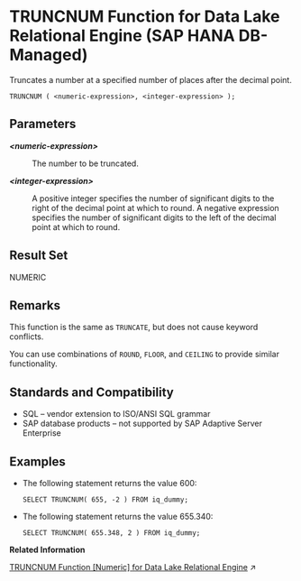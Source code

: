 <!-- loio38464172958846abbb04ad86a7c02f65 -->

# TRUNCNUM Function for Data Lake Relational Engine \(SAP HANA DB-Managed\)

Truncates a number at a specified number of places after the decimal point.



```
TRUNCNUM ( <numeric-expression>, <integer-expression> );
```



<a name="loio38464172958846abbb04ad86a7c02f65__section_lys_j3v_vrb"/>

## Parameters


<dl>
<dt><b>

*<numeric-expression\>*

</b></dt>
<dd>

The number to be truncated.



</dd><dt><b>

*<integer-expression\>*

</b></dt>
<dd>

A positive integer specifies the number of significant digits to the right of the decimal point at which to round. A negative expression specifies the number of significant digits to the left of the decimal point at which to round.



</dd>
</dl>



<a name="loio38464172958846abbb04ad86a7c02f65__section_ww2_k3v_vrb"/>

## Result Set

NUMERIC



<a name="loio38464172958846abbb04ad86a7c02f65__section_pyn_k3v_vrb"/>

## Remarks

This function is the same as `TRUNCATE`, but does not cause keyword conflicts.

You can use combinations of `ROUND`, `FLOOR`, and `CEILING` to provide similar functionality.



<a name="loio38464172958846abbb04ad86a7c02f65__section_qsb_l3v_vrb"/>

## Standards and Compatibility

-   SQL – vendor extension to ISO/ANSI SQL grammar
-   SAP database products – not supported by SAP Adaptive Server Enterprise



<a name="loio38464172958846abbb04ad86a7c02f65__section_edc_m3v_vrb"/>

## Examples

-   The following statement returns the value 600:

    ```
    SELECT TRUNCNUM( 655, -2 ) FROM iq_dummy;
    ```

-   The following statement returns the value 655.340:

    ```
    SELECT TRUNCNUM( 655.348, 2 ) FROM iq_dummy;
    ```


**Related Information**  


[TRUNCNUM Function \[Numeric\] for Data Lake Relational Engine](https://help.sap.com/viewer/19b3964099384f178ad08f2d348232a9/2024_1_QRC/en-US/a58baf5b84f21015961fcdf7ec6e1b8b.html "Truncates a number at a specified number of places after the decimal point.") :arrow_upper_right:

